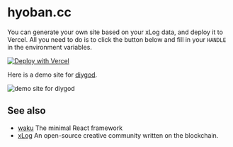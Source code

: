 # hyoban.cc

You can generate your own site based on your xLog data, and deploy it to Vercel.
All you need to do is to click the button below and fill in your `HANDLE` in the environment variables.

[![Deploy with Vercel](https://vercel.com/button)](https://vercel.com/new/clone?repository-url=https%3A%2F%2Fgithub.com%2Fhyoban%2Fhyoban.cc&env=HANDLE)

Here is a demo site for [diygod](https://diygod.cc).

![demo site for diygod](https://s2.loli.net/2024/03/01/d1pY8yKTcRIFPJf.png)

## See also

- [waku](https://waku.gg) The minimal React framework
- [xLog](https://xlog.app) An open-source creative community written on the blockchain.
